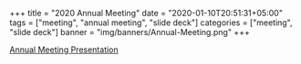 +++
title = "2020 Annual Meeting"
date = "2020-01-10T20:51:31+05:00"
tags = ["meeting", "annual meeting", "slide deck"]
categories = ["meeting", "slide deck"]
banner = "img/banners/Annual-Meeting.png"
+++

[Annual Meeting Presentation](/doc/2020_AnnualMeeting_Presentation_ForWebsite.pdf)
